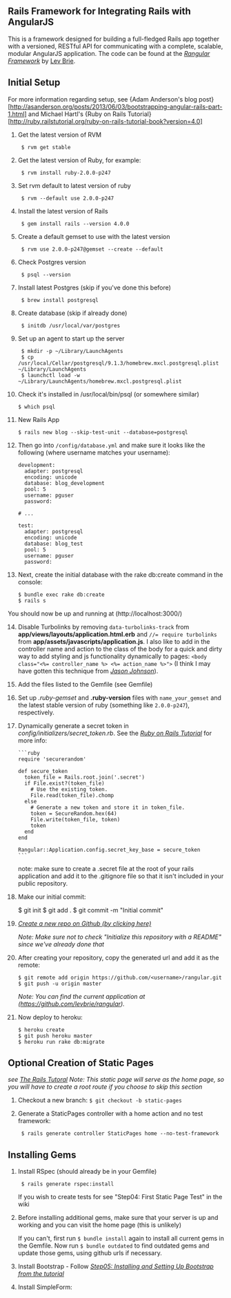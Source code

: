 ## Rails Framework for Integrating Rails with AngularJS

This is a framework designed for building a full-fledged Rails app together with a versioned, RESTful API for communicating with a complete, scalable, modular AngularJS application.  The code can be found at the [*Rangular Framework*](http://github.com/levbrie/rangular)
by [Lev Brie](http://github.com/levbrie).

Initial Setup 
--------------------------------------------------------------------------------

For more information regarding setup, see {Adam Anderson's blog post}[http://asanderson.org/posts/2013/06/03/bootstrapping-angular-rails-part-1.html] and Michael Hartl's {Ruby on Rails Tutorial}[http://ruby.railstutorial.org/ruby-on-rails-tutorial-book?version=4.0]

1. Get the latest version of RVM

        $ rvm get stable

2. Get the latest version of Ruby, for example:

        $ rvm install ruby-2.0.0-p247

3. Set rvm default to latest version of ruby

        $ rvm --default use 2.0.0-p247

4. Install the latest version of Rails

        $ gem install rails --version 4.0.0

5. Create a default gemset to use with the latest version 

        $ rvm use 2.0.0-p247@gemset --create --default

6. Check Postgres version 

        $ psql --version

7. Install latest Postgres  (skip if you've done this before)

        $ brew install postgresql

8. Create database (skip if already done)

        $ initdb /usr/local/var/postgres

9. Set up an agent to start up the server

        $ mkdir -p ~/Library/LaunchAgents
        $ cp /usr/local/Cellar/postgresql/9.1.3/homebrew.mxcl.postgresql.plist ~/Library/LaunchAgents
        $ launchctl load -w ~/Library/LaunchAgents/homebrew.mxcl.postgresql.plist

10. Check it's installed in /usr/local/bin/psql (or somewhere similar) 

        $ which psql

11. New Rails App

        $ rails new blog --skip-test-unit --database=postgresql

12. Then go into `/config/database.yml` and make sure it looks like the following (where username matches your username):

        development:
          adapter: postgresql
          encoding: unicode
          database: blog_development
          pool: 5
          username: pguser
          password:

        # ...

        test:
          adapter: postgresql
          encoding: unicode
          database: blog_test
          pool: 5
          username: pguser
          password:


13. Next, create the initial database with the rake db:create command in the console:

        $ bundle exec rake db:create
        $ rails s

You should now be up and running at (http://localhost:3000/)

14. Disable Turbolinks by removing `data-turbolinks-track` from **app/views/layouts/application.html.erb** and `//= require turbolinks` from **app/assets/javascripts/application.js**.  I also like to add in the controller name and action to the class of the body for a quick and dirty way to add styling and js functionality dynamically to pages: `<body class="<%= controller_name %> <%= action_name %>">` (I think I may have gotten this technique from [*Jason Johnson*](http://postpostmodern.com/instructional/a-body-with-class/)).


15. Add the files listed to the Gemfile (see Gemfile)

16. Set up *.ruby-gemset* and **.ruby-version** files with `name_your_gemset` and the latest stable version of ruby (something like `2.0.0-p247`), respectively.

17. Dynamically generate a secret token in *config/initializers/secret_token.rb*. See the [*Ruby on Rails Tutorial*](http://ruby.railstutorial.org/book/ruby-on-rails-tutorial#cha-static_pages) for more info:

        ```ruby
        require 'securerandom'

        def secure_token
          token_file = Rails.root.join('.secret')
          if File.exist?(token_file)
            # Use the existing token.
            File.read(token_file).chomp
          else
            # Generate a new token and store it in token_file.
            token = SecureRandom.hex(64)
            File.write(token_file, token)
            token
          end
        end

        Rangular::Application.config.secret_key_base = secure_token
        ```

    note: make sure to create a .secret file at the root of your rails application and add it to the .gitignore file so that it isn't included in your public repository.

18. Make our initial commit:

    $ git init
    $ git add .
    $ git commit -m "Initial commit"

19. [*Create a new repo on Github (by clicking here)*](https://github.com/new)

    *Note: Make sure not to check "Initialize this repository with a README" since we've already done that*

20. After creating your repository, copy the generated url and add it as the remote:

        $ git remote add origin https://github.com/<username>/rangular.git
        $ git push -u origin master

    *Note: You can find the current application at (https://github.com/levbrie/rangular).*

21. Now deploy to heroku:

        $ heroku create
        $ git push heroku master
        $ heroku run rake db:migrate

Optional Creation of Static Pages 
--------------------------------------------------------------------------------

*see [*The Rails Tutoral*](http://ruby.railstutorial.org/book/ruby-on-rails-tutorial#sec-first_tests)*
*Note: This static page will serve as the home page, so you will have to create a root route if you choose to skip this section*

1. Checkout a new branch: `$ git checkout -b static-pages`

2. Generate a StaticPages controller with a home action and no test framework:

        $ rails generate controller StaticPages home --no-test-framework

Installing Gems
--------------------------------------------------------------------------------


1. Install RSpec (should already be in your Gemfile)

        $ rails generate rspec:install

    If you wish to create tests for see "Step04: First Static Page Test" in the wiki

2. Before installing additional gems, make sure that your server is up and working and you can visit the home page (this is unlikely)

    If you can't, first run `$ bundle install` again to install all current gems in the Gemfile.  Now run `$ bundle outdated` to find outdated gems and update those gems, using github urls if necessary. 

3. Install Bootstrap - Follow [*Step05: Installing and Setting Up Bootstrap from the tutorial*](https://github.com/levbrie/rangular/wiki/Step05:-Installing-and-Setting-Up-Bootstrap)

4. Install SimpleForm:


